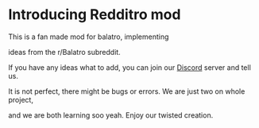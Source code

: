 # Introducing Redditro mod

This is a fan made mod for balatro, implementing 

ideas from the r/Balatro subreddit. 


If you have any ideas what to add, you can join our [Discord](https://discord.gg/m9v3w9axBp) server and tell us.


It is not perfect, there might be bugs or errors. We are just two on whole project,

and we are both learning soo yeah. Enjoy our twisted creation. 

